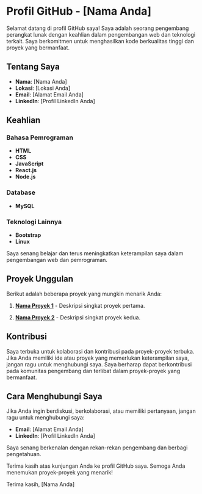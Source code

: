 # Profil GitHub - [Nama Anda]

Selamat datang di profil GitHub saya! Saya adalah seorang pengembang perangkat lunak dengan keahlian dalam pengembangan web dan teknologi terkait. Saya berkomitmen untuk menghasilkan kode berkualitas tinggi dan proyek yang bermanfaat.

## Tentang Saya

- **Nama**: [Nama Anda]
- **Lokasi**: [Lokasi Anda]
- **Email**: [Alamat Email Anda]
- **LinkedIn**: [Profil LinkedIn Anda]

## Keahlian

### Bahasa Pemrograman

- **HTML**
- **CSS**
- **JavaScript**
- **React.js**
- **Node.js**

### Database

- **MySQL**

### Teknologi Lainnya

- **Bootstrap**
- **Linux**

Saya senang belajar dan terus meningkatkan keterampilan saya dalam pengembangan web dan pemrograman.

## Proyek Unggulan

Berikut adalah beberapa proyek yang mungkin menarik Anda:

1. **[Nama Proyek 1](link_proyek_1)** - Deskripsi singkat proyek pertama.

2. **[Nama Proyek 2](link_proyek_2)** - Deskripsi singkat proyek kedua.

## Kontribusi

Saya terbuka untuk kolaborasi dan kontribusi pada proyek-proyek terbuka. Jika Anda memiliki ide atau proyek yang memerlukan keterampilan saya, jangan ragu untuk menghubungi saya. Saya berharap dapat berkontribusi pada komunitas pengembang dan terlibat dalam proyek-proyek yang bermanfaat.

## Cara Menghubungi Saya

Jika Anda ingin berdiskusi, berkolaborasi, atau memiliki pertanyaan, jangan ragu untuk menghubungi saya:

- **Email**: [Alamat Email Anda]
- **LinkedIn**: [Profil LinkedIn Anda]

Saya senang berkenalan dengan rekan-rekan pengembang dan berbagi pengetahuan.

Terima kasih atas kunjungan Anda ke profil GitHub saya. Semoga Anda menemukan proyek-proyek yang menarik!

Terima kasih,
[Nama Anda]
